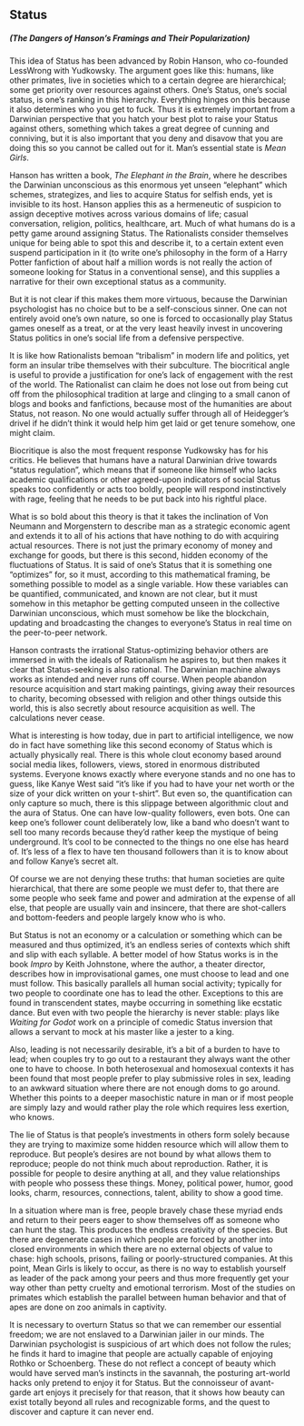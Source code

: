 ## Status
##### **(The Dangers of Hanson’s Framings and Their Popularization)**

This idea of Status has been advanced by Robin Hanson, who co-founded LessWrong with Yudkowsky. The argument goes like this: humans, like other primates, live in societies which to a certain degree are hierarchical; some get priority over resources against others. One’s Status, one’s social status, is one’s ranking in this hierarchy. Everything hinges on this because it also determines who you get to fuck. Thus it is extremely important from a Darwinian perspective that you hatch your best plot to raise your Status against others, something which takes a great degree of cunning and conniving, but it is also important that you deny and disavow that you are doing this so you cannot be called out for it. Man’s essential state is *Mean Girls*.

Hanson has written a book, *The Elephant in the Brain*, where he describes the Darwinian unconscious as this enormous yet unseen “elephant” which schemes, strategizes, and lies to acquire Status for selfish ends, yet is invisible to its host. Hanson applies this as a hermeneutic of suspicion to assign deceptive motives across various domains of life; casual conversation, religion, politics, healthcare, art. Much of what humans do is a petty game around assigning Status. The Rationalists consider themselves unique for being able to spot this and describe it, to a certain extent even suspend participation in it (to write one’s philosophy in the form of a Harry Potter fanfiction of about half a million words is not really the action of someone looking for Status in a conventional sense), and this supplies a narrative for their own exceptional status as a community.

But it is not clear if this makes them more virtuous, because the Darwinian psychologist has no choice but to be a self-conscious sinner. One can not entirely avoid one’s own nature, so one is forced to occasionally play Status games oneself as a treat, or at the very least heavily invest in uncovering Status politics in one’s social life from a defensive perspective.

It is like how Rationalists bemoan “tribalism” in modern life and politics, yet form an insular tribe themselves with their subculture. The biocritical angle is useful to provide a justification for one’s lack of engagement with the rest of the world. The Rationalist can claim he does not lose out from being cut off from the philosophical tradition at large and clinging to a small canon of blogs and books and fanfictions, because most of the humanities are about Status, not reason. No one would actually suffer through all of Heidegger’s drivel if he didn’t think it would help him get laid or get tenure somehow, one might claim.

Biocritique is also the most frequent response Yudkowsky has for his critics. He believes that humans have a natural Darwinian drive towards “status regulation”, which means that if someone like himself who lacks academic qualifications or other agreed-upon indicators of social Status speaks too confidently or acts too boldly, people will respond instinctively with rage, feeling that he needs to be put back into his rightful place.

What is so bold about this theory is that it takes the inclination of Von Neumann and Morgenstern to describe man as a strategic economic agent and extends it to all of his actions that have nothing to do with acquiring actual resources. There is not just the primary economy of money and exchange for goods, but there is this second, hidden economy of the fluctuations of Status. It is said of one’s Status that it is something one “optimizes” for, so it must, according to this mathematical framing, be something possible to model as a single variable. How these variables can be quantified, communicated, and known are not clear, but it must somehow in this metaphor be getting computed unseen in the collective Darwinian unconscious, which must somehow be like the blockchain, updating and broadcasting the changes to everyone’s Status in real time on the peer-to-peer network.

Hanson contrasts the irrational Status-optimizing behavior others are immersed in with the ideals of Rationalism he aspires to, but then makes it clear that Status-seeking is also rational. The Darwinian machine always works as intended and never runs off course. When people abandon resource acquisition and start making paintings, giving away their resources to charity, becoming obsessed with religion and other things outside this world, this is also secretly about resource acquisition as well. The calculations never cease.

What is interesting is how today, due in part to artificial intelligence, we now do in fact have something like this second economy of Status which is actually physically real. There is this whole clout economy based around social media likes, followers, views, stored in enormous distributed systems. Everyone knows exactly where everyone stands and no one has to guess, like Kanye West said “it’s like if you had to have your net worth or the size of your dick written on your t-shirt”. But even so, the quantification can only capture so much, there is this slippage between algorithmic clout and the aura of Status. One can have low-quality followers, even bots. One can keep one’s follower count deliberately low, like a band who doesn’t want to sell too many records because they’d rather keep the mystique of being underground. It’s cool to be connected to the things no one else has heard of. It’s less of a flex to have ten thousand followers than it is to know about and follow Kanye’s secret alt.

Of course we are not denying these truths: that human societies are quite hierarchical, that there are some people we must defer to, that there are some people who seek fame and power and admiration at the expense of all else, that people are usually vain and insincere, that there are shot-callers and bottom-feeders and people largely know who is who.

But Status is not an economy or a calculation or something which can be measured and thus optimized, it’s an endless series of contexts which shift and slip with each syllable. A better model of how Status works is in the book *Impro* by Keith Johnstone, where the author, a theater director, describes how in improvisational games, one must choose to lead and one must follow. This basically parallels all human social activity; typically for two people to coordinate one has to lead the other. Exceptions to this are found in transcendent states, maybe occurring in something like ecstatic dance. But even with two people the hierarchy is never stable: plays like *Waiting for Godot* work on a principle of comedic Status inversion that allows a servant to mock at his master like a jester to a king.

Also, leading is not necessarily desirable, it’s a bit of a burden to have to lead; when couples try to go out to a restaurant they always want the other one to have to choose. In both heterosexual and homosexual contexts it has been found that most people prefer to play submissive roles in sex, leading to an awkward situation where there are not enough doms to go around. Whether this points to a deeper masochistic nature in man or if most people are simply lazy and would rather play the role which requires less exertion, who knows.

The lie of Status is that people’s investments in others form solely because they are trying to maximize some hidden resource which will allow them to reproduce. But people’s desires are not bound by what allows them to reproduce; people do not think much about reproduction. Rather, it is possible for people to desire anything at all, and they value relationships with people who possess these things. Money, political power, humor, good looks, charm, resources, connections, talent, ability to show a good time.

In a situation where man is free, people bravely chase these myriad ends and return to their peers eager to show themselves off as someone who can hunt the stag. This produces the endless creativity of the species. But there are degenerate cases in which people are forced by another into closed environments in which there are no external objects of value to chase: high schools, prisons, failing or poorly-structured companies. At this point, Mean Girls is likely to occur, as there is no way to establish yourself as leader of the pack among your peers and thus more frequently get your way other than petty cruelty and emotional terrorism. Most of the studies on primates which establish the parallel between human behavior and that of apes are done on zoo animals in captivity.

It is necessary to overturn Status so that we can remember our essential freedom; we are not enslaved to a Darwinian jailer in our minds. The Darwinian psychologist is suspicious of art which does not follow the rules; he finds it hard to imagine that people are actually capable of enjoying Rothko or Schoenberg. These do not reflect a concept of beauty which would have served man’s instincts in the savannah, the posturing art-world hacks only pretend to enjoy it for Status. But the connoisseur of avant-garde art enjoys it precisely for that reason, that it shows how beauty can exist totally beyond all rules and recognizable forms, and the quest to discover and capture it can never end.
